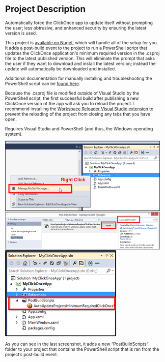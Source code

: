 # Project Description

Automatically force the ClickOnce app to update itself without prompting the user; less obtrusive, and enhanced security by ensuring the latest version is used.

This project is [available on Nuget](https://nuget.org/packages/AutoUpdateProjectsMinimumRequiredClickOnceVersion), which will handle all of the setup for you.  It adds a post-build event to the project to run a PowerShell script that updates the ClickOnce application's minimum required version in the .csproj file to the latest published version. This will eliminate the prompt that asks the user if they want to download and install the latest version; instead the update will automatically be downloaded and installed.

Additional documentation for manually installing and troubleshooting the PowerShell script can be [found here](docs/InstallingAndTroubleshooting.md).

Because the .csproj file is modified outside of Visual Studio by the PowerShell script, the first successful build after publishing a new ClickOnce version of the app will ask you to reload the project. I recommend installing the [Workspace Reloader Visual Studio extension](http://visualstudiogallery.msdn.microsoft.com/6705affd-ca37-4445-9693-f3d680c92f38) to prevent the reloading of the project from closing any tabs that you have open.

Requires Visual Studio and PowerShell (and thus, the Windows operating system).

![](docs/Images/NavigateToManageNugetPackages.png)
![](docs/Images/InstallPackageWindow.png)
![](docs/Images/FileAddedToProject.png)

As you can see in the last screenshot, it adds a new “PostBuildScripts” folder to your project that contains the PowerShell script that is ran from the project’s post-build event.
